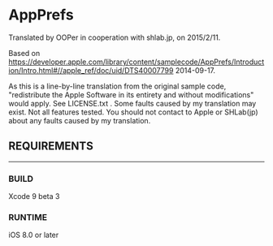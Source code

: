 # AppPrefs

Translated by OOPer in cooperation with shlab.jp, on 2015/2/11.

Based on
<https://developer.apple.com/library/content/samplecode/AppPrefs/Introduction/Intro.html#//apple_ref/doc/uid/DTS40007799>
2014-09-17.

As this is a line-by-line translation from the original sample code, "redistribute the Apple Software in its entirety and without modifications" would apply. See LICENSE.txt .
Some faults caused by my translation may exist. Not all features tested.
You should not contact to Apple or SHLab(jp) about any faults caused by my translation.

## REQUIREMENTS
--------------------------------------------------------------------------------

### BUILD ###
Xcode 9 beta 3

### RUNTIME ###
iOS 8.0 or later
